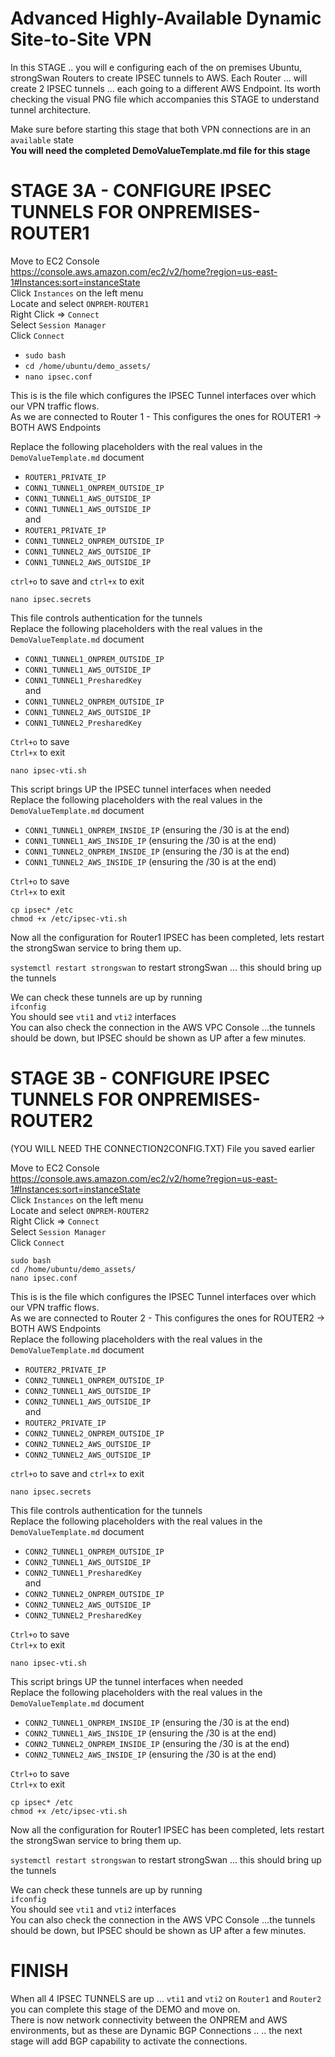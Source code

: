 # Advanced Highly-Available Dynamic Site-to-Site VPN

In this STAGE .. you will e configuring each of the on premises Ubuntu, strongSwan Routers to create IPSEC tunnels to AWS. Each Router ... will create 2 IPSEC tunnels ... each going to a different AWS Endpoint. Its worth checking the visual PNG file which accompanies this STAGE to understand tunnel architecture.  

Make sure before starting this stage that both VPN connections are in an `available` state  
**You will need the completed DemoValueTemplate.md file for this stage**  

# STAGE 3A - CONFIGURE IPSEC TUNNELS FOR ONPREMISES-ROUTER1

Move to EC2 Console  
<https://console.aws.amazon.com/ec2/v2/home?region=us-east-1#Instances:sort=instanceState>  
Click `Instances` on the left menu  
Locate and select `ONPREM-ROUTER1`  
Right Click => `Connect`  
Select `Session Manager`  
Click `Connect`  

- `sudo bash`  
- `cd /home/ubuntu/demo_assets/`  
- `nano ipsec.conf`  

This is is the file which configures the IPSEC Tunnel interfaces over which our VPN traffic flows.  
As we are connected to Router 1 - This configures the ones for ROUTER1 -> BOTH AWS Endpoints  

Replace the following placeholders with the real values in the `DemoValueTemplate.md` document  

- `ROUTER1_PRIVATE_IP`  
- `CONN1_TUNNEL1_ONPREM_OUTSIDE_IP`  
- `CONN1_TUNNEL1_AWS_OUTSIDE_IP`  
- `CONN1_TUNNEL1_AWS_OUTSIDE_IP`  
and  
- `ROUTER1_PRIVATE_IP`  
- `CONN1_TUNNEL2_ONPREM_OUTSIDE_IP`  
- `CONN1_TUNNEL2_AWS_OUTSIDE_IP`  
- `CONN1_TUNNEL2_AWS_OUTSIDE_IP`  

`ctrl+o` to save and `ctrl+x` to exit  

`nano ipsec.secrets`  

This file controls authentication for the tunnels  
Replace the following placeholders with the real values in the `DemoValueTemplate.md` document  

- `CONN1_TUNNEL1_ONPREM_OUTSIDE_IP`  
- `CONN1_TUNNEL1_AWS_OUTSIDE_IP`  
- `CONN1_TUNNEL1_PresharedKey`  
and  
- `CONN1_TUNNEL2_ONPREM_OUTSIDE_IP`  
- `CONN1_TUNNEL2_AWS_OUTSIDE_IP`  
- `CONN1_TUNNEL2_PresharedKey`  

`Ctrl+o` to save  
`Ctrl+x` to exit  

`nano ipsec-vti.sh`  

This script brings UP the IPSEC tunnel interfaces when needed  
Replace the following placeholders with the real values in the `DemoValueTemplate.md` document  

- `CONN1_TUNNEL1_ONPREM_INSIDE_IP`  (ensuring the /30 is at the end)  
- `CONN1_TUNNEL1_AWS_INSIDE_IP` (ensuring the /30 is at the end)  
- `CONN1_TUNNEL2_ONPREM_INSIDE_IP` (ensuring the /30 is at the end)  
- `CONN1_TUNNEL2_AWS_INSIDE_IP` (ensuring the /30 is at the end)  

`Ctrl+o` to save  
`Ctrl+x` to exit  

`cp ipsec* /etc`  
`chmod +x /etc/ipsec-vti.sh`  

Now all the configuration for Router1 IPSEC has been completed, lets restart the strongSwan service to bring them up.  

`systemctl restart strongswan` to restart strongSwan ... this should bring up the tunnels  

We can check these tunnels are up by running  
`ifconfig`  
You should see `vti1` and `vti2` interfaces  
You can also check the connection in the AWS VPC Console ...the tunnels should be down, but IPSEC should be shown as UP after a few minutes.  

# STAGE 3B - CONFIGURE IPSEC TUNNELS FOR ONPREMISES-ROUTER2

(YOU WILL NEED THE CONNECTION2CONFIG.TXT) File you saved earlier  

Move to EC2 Console  
<https://console.aws.amazon.com/ec2/v2/home?region=us-east-1#Instances:sort=instanceState>  
Click `Instances` on the left menu  
Locate and select `ONPREM-ROUTER2`  
Right Click => `Connect`  
Select `Session Manager`  
Click `Connect`  

`sudo bash`  
`cd /home/ubuntu/demo_assets/`  
`nano ipsec.conf`  

This is is the file which configures the IPSEC Tunnel interfaces over which our VPN traffic flows.  
As we are connected to Router 2 - This configures the ones for ROUTER2 -> BOTH AWS Endpoints  
Replace the following placeholders with the real values in the `DemoValueTemplate.md` document  

- `ROUTER2_PRIVATE_IP`  
- `CONN2_TUNNEL1_ONPREM_OUTSIDE_IP`  
- `CONN2_TUNNEL1_AWS_OUTSIDE_IP`  
- `CONN2_TUNNEL1_AWS_OUTSIDE_IP`  
and  
- `ROUTER2_PRIVATE_IP`  
- `CONN2_TUNNEL2_ONPREM_OUTSIDE_IP`  
- `CONN2_TUNNEL2_AWS_OUTSIDE_IP`  
- `CONN2_TUNNEL2_AWS_OUTSIDE_IP`  

`ctrl+o` to save and `ctrl+x` to exit  

`nano ipsec.secrets`  

This file controls authentication for the tunnels  
Replace the following placeholders with the real values in the `DemoValueTemplate.md` document  

- `CONN2_TUNNEL1_ONPREM_OUTSIDE_IP`  
- `CONN2_TUNNEL1_AWS_OUTSIDE_IP`  
- `CONN2_TUNNEL1_PresharedKey`  
and  
- `CONN2_TUNNEL2_ONPREM_OUTSIDE_IP`  
- `CONN2_TUNNEL2_AWS_OUTSIDE_IP`  
- `CONN2_TUNNEL2_PresharedKey`  

`Ctrl+o` to save  
`Ctrl+x` to exit  

`nano ipsec-vti.sh`  

This script brings UP the tunnel interfaces when needed  
Replace the following placeholders with the real values in the `DemoValueTemplate.md` document  

- `CONN2_TUNNEL1_ONPREM_INSIDE_IP`  (ensuring the /30 is at the end)  
- `CONN2_TUNNEL1_AWS_INSIDE_IP` (ensuring the /30 is at the end)  
- `CONN2_TUNNEL2_ONPREM_INSIDE_IP` (ensuring the /30 is at the end)  
- `CONN2_TUNNEL2_AWS_INSIDE_IP` (ensuring the /30 is at the end)  

`Ctrl+o` to save  
`Ctrl+x` to exit  

`cp ipsec* /etc`  
`chmod +x /etc/ipsec-vti.sh`  

Now all the configuration for Router1 IPSEC has been completed, lets restart the strongSwan service to bring them up.  

`systemctl restart strongswan` to restart strongSwan ... this should bring up the tunnels  

We can check these tunnels are up by running  
`ifconfig`  
You should see `vti1` and `vti2` interfaces  
You can also check the connection in the AWS VPC Console ...the tunnels should be down, but IPSEC should be shown as UP after a few minutes.  

# FINISH

When all 4 IPSEC TUNNELS are up ... `vti1` and `vti2` on `Router1` and `Router2` you can complete this stage of the DEMO and move on.  
There is now network connectivity between the ONPREM and AWS environments, but as these are Dynamic BGP Connections ..
.. the next stage will add BGP capability to activate the connections.  
